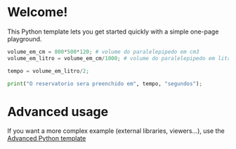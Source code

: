 # Welcome!

This Python template lets you get started quickly with a simple one-page playground.

```python runnable
volume_em_cm = 800*500*120; # volume do paralelepipedo em cm3
volume_em_litro = volume_em_cm/1000; # volume do paralelepipedo em litros

tempo = volume_em_litro/2;

print("O reservatorio sera preenchido em", tempo, "segundos");
```

# Advanced usage

If you want a more complex example (external libraries, viewers...), use the [Advanced Python template](https://tech.io/select-repo/429)
